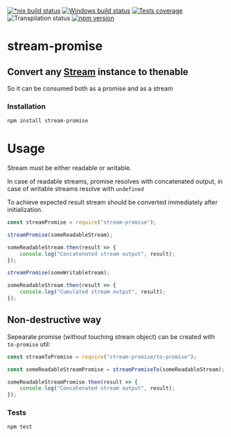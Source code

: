 [![*nix build status][nix-build-image]][nix-build-url]
[![Windows build status][win-build-image]][win-build-url]
[![Tests coverage][cov-image]][cov-url]
![Transpilation status][transpilation-image]
[![npm version][npm-image]][npm-url]

# stream-promise

## Convert any [Stream](https://nodejs.org/api/stream.html#stream_stream) instance to thenable

So it can be consumed both as a promise and as a stream

### Installation

```bash
npm install stream-promise
```

# Usage

Stream must be either readable or writable.

In case of readable streams, promise resolves with concatenated output, in case of writable streams resolve with `undefined`

To achieve expected result stream should be converted immediately after initialization.

```javascript
const streamPromise = require("stream-promise");

streamPromise(someReadableStream);

someReadableStream.then(result => {
	console.log("Concatenated stream output", result);
});

streamPromise(someWritabletream);

someReadableStream.then(result => {
	console.log("Cumulated stream output", result);
});
```

## Non-destructive way

Sepearate promise (without touching stream object) can be created with `to-promise` util:

```javascript
const streamToPromise = require("stream-promise/to-promise");

const someReadableStreamPromise = streamPromiseTo(someReadableStream);

someReadableStreamPromise.then(result => {
	console.log("Concatenated stream output", result);
});
```

### Tests

```bash
npm test
```

[nix-build-image]: https://semaphoreci.com/api/v1/medikoo-org/stream-promise/branches/master/shields_badge.svg
[nix-build-url]: https://semaphoreci.com/medikoo-org/stream-promise
[win-build-image]: https://ci.appveyor.com/api/projects/status/2ihsys269r29l2ol?svg=true
[win-build-url]: https://ci.appveyor.com/api/project/medikoo/stream-promise
[cov-image]: https://img.shields.io/codecov/c/github/medikoo/stream-promise.svg
[cov-url]: https://codecov.io/gh/medikoo/stream-promise
[transpilation-image]: https://img.shields.io/badge/transpilation-free-brightgreen.svg
[npm-image]: https://img.shields.io/npm/v/stream-promise.svg
[npm-url]: https://www.npmjs.com/package/stream-promise
